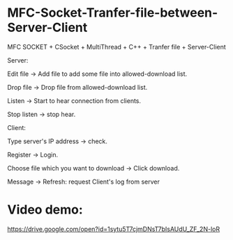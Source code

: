 # MFC-Socket-Tranfer-file-between-Server-Client
MFC SOCKET + CSocket + MultiThread + C++ + Tranfer file + Server-Client

Server:

Edit file -> Add file to add some file into allowed-download list.

Drop file -> Drop file from allowed-download list.

Listen -> Start to hear connection from clients.

Stop listen -> stop hear.

Client:

Type server's IP address -> check.

Register -> Login.

Choose file which you want to download -> Click download.

Message -> Refresh: request Client's log from server

# Video demo:

https://drive.google.com/open?id=1sytu5T7cjmDNsT7bIsAUdU_ZF_2N-loR
